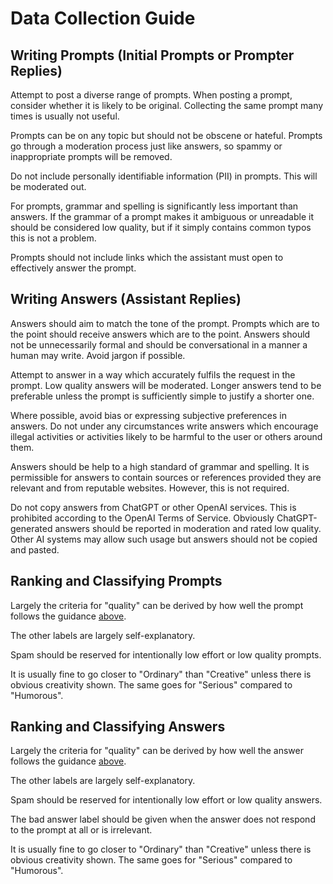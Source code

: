 # Data Collection Guide

## Writing Prompts (Initial Prompts or Prompter Replies)

Attempt to post a diverse range of prompts. When posting a prompt, consider
whether it is likely to be original. Collecting the same prompt many times is
usually not useful.

Prompts can be on any topic but should not be obscene or hateful. Prompts go
through a moderation process just like answers, so spammy or inappropriate
prompts will be removed.

Do not include personally identifiable information (PII) in prompts. This will
be moderated out.

For prompts, grammar and spelling is significantly less important than answers.
If the grammar of a prompt makes it ambiguous or unreadable it should be
considered low quality, but if it simply contains common typos this is not a
problem.

Prompts should not include links which the assistant must open to effectively
answer the prompt.

## Writing Answers (Assistant Replies)

Answers should aim to match the tone of the prompt. Prompts which are to the
point should receive answers which are to the point. Answers should not be
unnecessarily formal and should be conversational in a manner a human may
write. Avoid jargon if possible.

Attempt to answer in a way which accurately fulfils the request in the prompt.
Low quality answers will be moderated. Longer answers tend to be preferable
unless the prompt is sufficiently simple to justify a shorter one.

Where possible, avoid bias or expressing subjective preferences in answers. Do
not under any circumstances write answers which encourage illegal activities or
activities likely to be harmful to the user or others around them.

Answers should be help to a high standard of grammar and spelling. It is
permissible for answers to contain sources or references provided they are
relevant and from reputable websites. However, this is not required.

Do not copy answers from ChatGPT or other OpenAI services. This is prohibited
according to the OpenAI Terms of Service. Obviously ChatGPT-generated answers
should be reported in moderation and rated low quality. Other AI systems may
allow such usage but answers should not be copied and pasted.

## Ranking and Classifying Prompts

Largely the criteria for "quality" can be derived by how well the prompt
follows the guidance
[above](https://github.com/LAION-AI/Open-Assistant/blob/main/docs/docs/guides#writing-prompts-initial-prompts-or-prompter-replies).

The other labels are largely self-explanatory.

Spam should be reserved for intentionally low effort or low quality prompts.

It is usually fine to go closer to "Ordinary" than "Creative" unless there is
obvious creativity shown. The same goes for "Serious" compared to "Humorous".

## Ranking and Classifying Answers

Largely the criteria for "quality" can be derived by how well the answer
follows the guidance
[above](https://github.com/LAION-AI/Open-Assistant/blob/main/docs/docs/guides#writing-answers-assistant-replies).

The other labels are largely self-explanatory.

Spam should be reserved for intentionally low effort or low quality answers.

The bad answer label should be given when the answer does not respond to the
prompt at all or is irrelevant.

It is usually fine to go closer to "Ordinary" than "Creative" unless there is
obvious creativity shown. The same goes for "Serious" compared to "Humorous".
